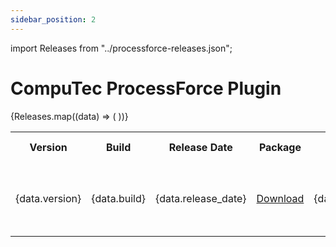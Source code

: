 ```yaml
---
sidebar_position: 2
---
```


import Releases from "../processforce-releases.json";

# CompuTec ProcessForce Plugin

<table>
  <tr>
    <th>Version</th>
    <th>Build</th>
    <th>Release Date</th>
    <th>Package</th>
    <th>Minimal AppEngine Version</th>
    <th>This version works with</th>
  </tr>
  {Releases.map((data) => (
    <tr>
      <td>{data.version}</td>
      <td>{data.build}</td>
      <td>{data.release_date}</td>
      <td><a href={data.download_url}>Download</a></td>
      <td>{data.minimal_ae_version}</td>
      <td>
        <ul>
            {data.requirements.map((requirement) => (
                <li>{requirement}</li>
            ))}
        </ul>
      </td>
    </tr>
  ))}
</table>
